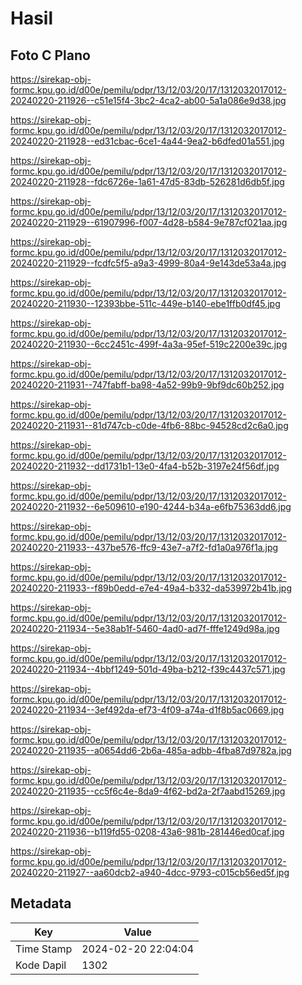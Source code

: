 # Hasil

## Foto C Plano

https://sirekap-obj-formc.kpu.go.id/d00e/pemilu/pdpr/13/12/03/20/17/1312032017012-20240220-211926--c51e15f4-3bc2-4ca2-ab00-5a1a086e9d38.jpg

https://sirekap-obj-formc.kpu.go.id/d00e/pemilu/pdpr/13/12/03/20/17/1312032017012-20240220-211928--ed31cbac-6ce1-4a44-9ea2-b6dfed01a551.jpg

https://sirekap-obj-formc.kpu.go.id/d00e/pemilu/pdpr/13/12/03/20/17/1312032017012-20240220-211928--fdc6726e-1a61-47d5-83db-526281d6db5f.jpg

https://sirekap-obj-formc.kpu.go.id/d00e/pemilu/pdpr/13/12/03/20/17/1312032017012-20240220-211929--61907996-f007-4d28-b584-9e787cf021aa.jpg

https://sirekap-obj-formc.kpu.go.id/d00e/pemilu/pdpr/13/12/03/20/17/1312032017012-20240220-211929--fcdfc5f5-a9a3-4999-80a4-9e143de53a4a.jpg

https://sirekap-obj-formc.kpu.go.id/d00e/pemilu/pdpr/13/12/03/20/17/1312032017012-20240220-211930--12393bbe-511c-449e-b140-ebe1ffb0df45.jpg

https://sirekap-obj-formc.kpu.go.id/d00e/pemilu/pdpr/13/12/03/20/17/1312032017012-20240220-211930--6cc2451c-499f-4a3a-95ef-519c2200e39c.jpg

https://sirekap-obj-formc.kpu.go.id/d00e/pemilu/pdpr/13/12/03/20/17/1312032017012-20240220-211931--747fabff-ba98-4a52-99b9-9bf9dc60b252.jpg

https://sirekap-obj-formc.kpu.go.id/d00e/pemilu/pdpr/13/12/03/20/17/1312032017012-20240220-211931--81d747cb-c0de-4fb6-88bc-94528cd2c6a0.jpg

https://sirekap-obj-formc.kpu.go.id/d00e/pemilu/pdpr/13/12/03/20/17/1312032017012-20240220-211932--dd1731b1-13e0-4fa4-b52b-3197e24f56df.jpg

https://sirekap-obj-formc.kpu.go.id/d00e/pemilu/pdpr/13/12/03/20/17/1312032017012-20240220-211932--6e509610-e190-4244-b34a-e6fb75363dd6.jpg

https://sirekap-obj-formc.kpu.go.id/d00e/pemilu/pdpr/13/12/03/20/17/1312032017012-20240220-211933--437be576-ffc9-43e7-a7f2-fd1a0a976f1a.jpg

https://sirekap-obj-formc.kpu.go.id/d00e/pemilu/pdpr/13/12/03/20/17/1312032017012-20240220-211933--f89b0edd-e7e4-49a4-b332-da539972b41b.jpg

https://sirekap-obj-formc.kpu.go.id/d00e/pemilu/pdpr/13/12/03/20/17/1312032017012-20240220-211934--5e38ab1f-5460-4ad0-ad7f-fffe1249d98a.jpg

https://sirekap-obj-formc.kpu.go.id/d00e/pemilu/pdpr/13/12/03/20/17/1312032017012-20240220-211934--4bbf1249-501d-49ba-b212-f39c4437c571.jpg

https://sirekap-obj-formc.kpu.go.id/d00e/pemilu/pdpr/13/12/03/20/17/1312032017012-20240220-211934--3ef492da-ef73-4f09-a74a-d1f8b5ac0669.jpg

https://sirekap-obj-formc.kpu.go.id/d00e/pemilu/pdpr/13/12/03/20/17/1312032017012-20240220-211935--a0654dd6-2b6a-485a-adbb-4fba87d9782a.jpg

https://sirekap-obj-formc.kpu.go.id/d00e/pemilu/pdpr/13/12/03/20/17/1312032017012-20240220-211935--cc5f6c4e-8da9-4f62-bd2a-2f7aabd15269.jpg

https://sirekap-obj-formc.kpu.go.id/d00e/pemilu/pdpr/13/12/03/20/17/1312032017012-20240220-211936--b119fd55-0208-43a6-981b-281446ed0caf.jpg

https://sirekap-obj-formc.kpu.go.id/d00e/pemilu/pdpr/13/12/03/20/17/1312032017012-20240220-211927--aa60dcb2-a940-4dcc-9793-c015cb56ed5f.jpg


## Metadata

| Key        | Value               |
| ---------- | ------------------- |
| Time Stamp | 2024-02-20 22:04:04 |
| Kode Dapil | 1302                |



